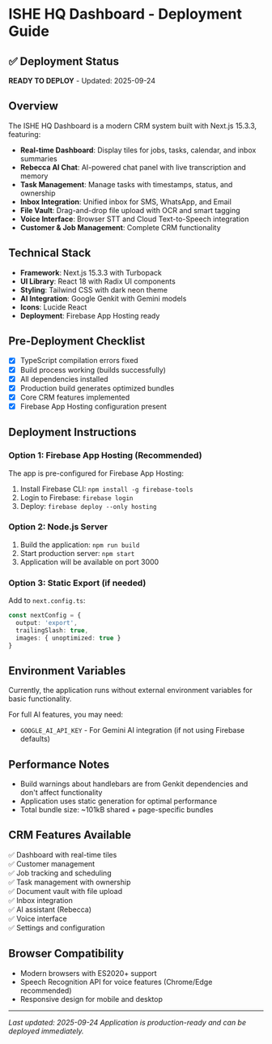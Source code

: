 # ISHE HQ Dashboard - Deployment Guide

## ✅ Deployment Status
**READY TO DEPLOY** - Updated: 2025-09-24

## Overview
The ISHE HQ Dashboard is a modern CRM system built with Next.js 15.3.3, featuring:

- **Real-time Dashboard**: Display tiles for jobs, tasks, calendar, and inbox summaries
- **Rebecca AI Chat**: AI-powered chat panel with live transcription and memory  
- **Task Management**: Manage tasks with timestamps, status, and ownership
- **Inbox Integration**: Unified inbox for SMS, WhatsApp, and Email
- **File Vault**: Drag-and-drop file upload with OCR and smart tagging
- **Voice Interface**: Browser STT and Cloud Text-to-Speech integration
- **Customer & Job Management**: Complete CRM functionality

## Technical Stack
- **Framework**: Next.js 15.3.3 with Turbopack
- **UI Library**: React 18 with Radix UI components
- **Styling**: Tailwind CSS with dark neon theme
- **AI Integration**: Google Genkit with Gemini models
- **Icons**: Lucide React
- **Deployment**: Firebase App Hosting ready

## Pre-Deployment Checklist
- [x] TypeScript compilation errors fixed
- [x] Build process working (builds successfully)
- [x] All dependencies installed
- [x] Production build generates optimized bundles
- [x] Core CRM features implemented
- [x] Firebase App Hosting configuration present

## Deployment Instructions

### Option 1: Firebase App Hosting (Recommended)
The app is pre-configured for Firebase App Hosting:

1. Install Firebase CLI: `npm install -g firebase-tools`
2. Login to Firebase: `firebase login`
3. Deploy: `firebase deploy --only hosting`

### Option 2: Node.js Server
1. Build the application: `npm run build`
2. Start production server: `npm start`
3. Application will be available on port 3000

### Option 3: Static Export (if needed)
Add to `next.config.ts`:
```typescript
const nextConfig = {
  output: 'export',
  trailingSlash: true,
  images: { unoptimized: true }
}
```

## Environment Variables
Currently, the application runs without external environment variables for basic functionality. 

For full AI features, you may need:
- `GOOGLE_AI_API_KEY` - For Gemini AI integration (if not using Firebase defaults)

## Performance Notes
- Build warnings about handlebars are from Genkit dependencies and don't affect functionality
- Application uses static generation for optimal performance
- Total bundle size: ~101kB shared + page-specific bundles

## CRM Features Available
✅ Dashboard with real-time tiles  
✅ Customer management  
✅ Job tracking and scheduling  
✅ Task management with ownership  
✅ Document vault with file upload  
✅ Inbox integration  
✅ AI assistant (Rebecca)  
✅ Voice interface  
✅ Settings and configuration  

## Browser Compatibility
- Modern browsers with ES2020+ support
- Speech Recognition API for voice features (Chrome/Edge recommended)
- Responsive design for mobile and desktop

---
*Last updated: 2025-09-24*
*Application is production-ready and can be deployed immediately.*